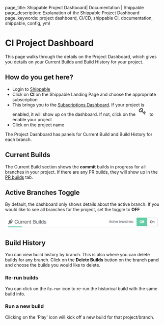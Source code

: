 page_title: Shippable Project Dashboard| Documentation | Shippable
page_description: Explanation of the Shippable Project Dashboard
page_keywords: project dashboard, CI/CD, shippable CI, documentation, shippable, config, yml

# CI Project Dashboard

This page walks through the details on the Project Dashboard, which gives you details on your Current Builds and Build History for your project.

## How do you get here?

- Login to [Shippable](https://shippable.com)
- Click on **CI** on the Shippable Landing Page and choose the appropriate subscription
- This brings you to the [Subscriptions Dashboard](ci_dashboard). If your project is enabled, it will show up on the dashboard. If not, click on the ![add icon](images/enable_icon.gif) to enable your project
- Click on the project name

The Project Dashboard has panels for Current Build and Build History for each branch.

## Current Builds

The Current Build section shows the **commit** builds in progress for all branches in your project. If there are any PR builds, they will show up in the [PR builds](pr_builds) tab.

## Active Branches Toggle

By default, the dashboard only shows details about the active branch. If you would like to see all branches for the project, set the toggle to **OFF**

![Active Branches](images/active_branches_icon.gif)


## Build History

You can view build history by branch. This is also where you can delete builds for any branch. Click on the **Delete Builds** button on the branch panel and choose the builds you would like to delete.

### Re-run builds

You can click on the `Re-run` icon to re-run the historical build with the same build info.

### Run a new build

Clicking on the 'Play' icon will kick off a new build for that project/branch.
